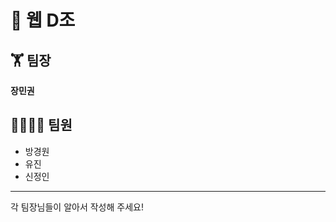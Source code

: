# 📰 웹 D조 
## 🏋 팀장
**장민권**
## 👨‍👨‍👧‍👦 팀원</br>
* 방경원</br>
* 유진</br>
* 신정인</br>
-------------
각 팀장님들이 알아서 작성해 주세요!